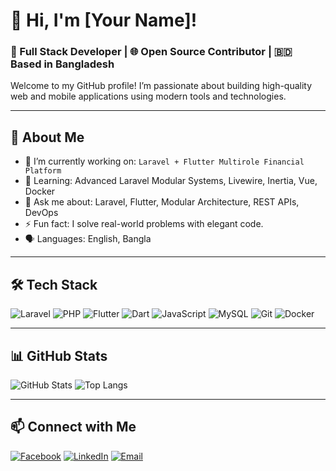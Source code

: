 # 👋 Hi, I'm [Your Name]!

### 🚀 Full Stack Developer | 🌐 Open Source Contributor | 🇧🇩 Based in Bangladesh

Welcome to my GitHub profile! I’m passionate about building high-quality web and mobile applications using modern tools and technologies.

---

## 🧠 About Me

- 🔭 I’m currently working on: `Laravel + Flutter Multirole Financial Platform`
- 🌱 Learning: Advanced Laravel Modular Systems, Livewire, Inertia, Vue, Docker
- 💬 Ask me about: Laravel, Flutter, Modular Architecture, REST APIs, DevOps
- ⚡ Fun fact: I solve real-world problems with elegant code.
- 🗣 Languages: English, Bangla

---

## 🛠️ Tech Stack

![Laravel](https://img.shields.io/badge/-Laravel-FF2D20?logo=laravel&logoColor=white&style=flat)
![PHP](https://img.shields.io/badge/-PHP-777BB4?logo=php&logoColor=white&style=flat)
![Flutter](https://img.shields.io/badge/-Flutter-02569B?logo=flutter&logoColor=white&style=flat)
![Dart](https://img.shields.io/badge/-Dart-0175C2?logo=dart&logoColor=white&style=flat)
![JavaScript](https://img.shields.io/badge/-JavaScript-F7DF1E?logo=javascript&logoColor=black&style=flat)
![MySQL](https://img.shields.io/badge/-MySQL-4479A1?logo=mysql&logoColor=white&style=flat)
![Git](https://img.shields.io/badge/-Git-F05032?logo=git&logoColor=white&style=flat)
![Docker](https://img.shields.io/badge/-Docker-2496ED?logo=docker&logoColor=white&style=flat)

---

## 📊 GitHub Stats

![GitHub Stats](https://github-readme-stats.vercel.app/api?username=your-github-username&show_icons=true&theme=radical)
![Top Langs](https://github-readme-stats.vercel.app/api/top-langs/?username=your-github-username&layout=compact&theme=radical)

---

## 📫 Connect with Me

[![Facebook](https://img.shields.io/badge/Facebook-1877F2?logo=facebook&logoColor=white)](https://facebook.com/your-profile)
[![LinkedIn](https://img.shields.io/badge/LinkedIn-0A66C2?logo=linkedin&logoColor=white)](https://linkedin.com/in/your-profile)
[![Email](https://img.shields.io/badge/Email-D14836?logo=gmail&logoColor=white)](mailto:your@email.com)

